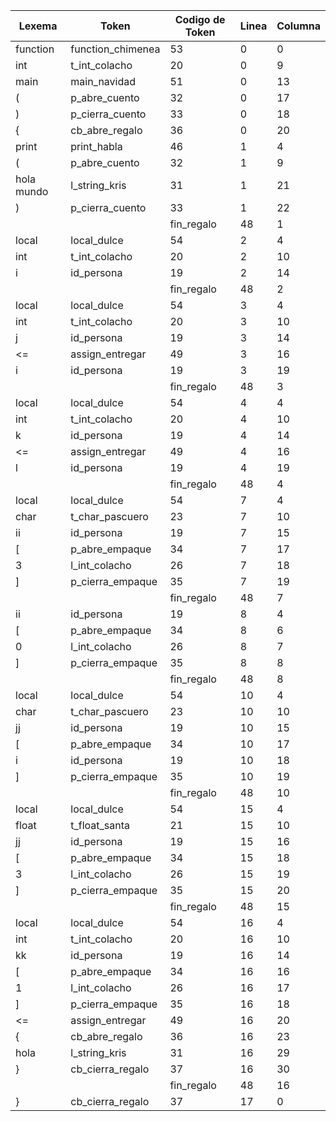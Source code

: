 | Lexema     | Token             | Codigo de Token | Linea | Columna |
| ---------- | ----------------- | --------------- | ----- | ------- |
| function   | function_chimenea | 53              | 0     | 0       |
| int        | t_int_colacho     | 20              | 0     | 9       |
| main       | main_navidad      | 51              | 0     | 13      |
| (          | p_abre_cuento     | 32              | 0     | 17      |
| )          | p_cierra_cuento   | 33              | 0     | 18      |
| {          | cb_abre_regalo    | 36              | 0     | 20      |
| print      | print_habla       | 46              | 1     | 4       |
| (          | p_abre_cuento     | 32              | 1     | 9       |
| hola mundo | l_string_kris     | 31              | 1     | 21      |
| )          | p_cierra_cuento   | 33              | 1     | 22      |
| |          | fin_regalo        | 48              | 1     | 23      |
| local      | local_dulce       | 54              | 2     | 4       |
| int        | t_int_colacho     | 20              | 2     | 10      |
| i          | id_persona        | 19              | 2     | 14      |
| |          | fin_regalo        | 48              | 2     | 15      |
| local      | local_dulce       | 54              | 3     | 4       |
| int        | t_int_colacho     | 20              | 3     | 10      |
| j          | id_persona        | 19              | 3     | 14      |
| <=         | assign_entregar   | 49              | 3     | 16      |
| i          | id_persona        | 19              | 3     | 19      |
| |          | fin_regalo        | 48              | 3     | 20      |
| local      | local_dulce       | 54              | 4     | 4       |
| int        | t_int_colacho     | 20              | 4     | 10      |
| k          | id_persona        | 19              | 4     | 14      |
| <=         | assign_entregar   | 49              | 4     | 16      |
| l          | id_persona        | 19              | 4     | 19      |
| |          | fin_regalo        | 48              | 4     | 20      |
| local      | local_dulce       | 54              | 7     | 4       |
| char       | t_char_pascuero   | 23              | 7     | 10      |
| ii         | id_persona        | 19              | 7     | 15      |
| [          | p_abre_empaque    | 34              | 7     | 17      |
| 3          | l_int_colacho     | 26              | 7     | 18      |
| ]          | p_cierra_empaque  | 35              | 7     | 19      |
| |          | fin_regalo        | 48              | 7     | 20      |
| ii         | id_persona        | 19              | 8     | 4       |
| [          | p_abre_empaque    | 34              | 8     | 6       |
| 0          | l_int_colacho     | 26              | 8     | 7       |
| ]          | p_cierra_empaque  | 35              | 8     | 8       |
| |          | fin_regalo        | 48              | 8     | 9       |
| local      | local_dulce       | 54              | 10    | 4       |
| char       | t_char_pascuero   | 23              | 10    | 10      |
| jj         | id_persona        | 19              | 10    | 15      |
| [          | p_abre_empaque    | 34              | 10    | 17      |
| i          | id_persona        | 19              | 10    | 18      |
| ]          | p_cierra_empaque  | 35              | 10    | 19      |
| |          | fin_regalo        | 48              | 10    | 20      |
| local      | local_dulce       | 54              | 15    | 4       |
| float      | t_float_santa     | 21              | 15    | 10      |
| jj         | id_persona        | 19              | 15    | 16      |
| [          | p_abre_empaque    | 34              | 15    | 18      |
| 3          | l_int_colacho     | 26              | 15    | 19      |
| ]          | p_cierra_empaque  | 35              | 15    | 20      |
| |          | fin_regalo        | 48              | 15    | 21      |
| local      | local_dulce       | 54              | 16    | 4       |
| int        | t_int_colacho     | 20              | 16    | 10      |
| kk         | id_persona        | 19              | 16    | 14      |
| [          | p_abre_empaque    | 34              | 16    | 16      |
| 1          | l_int_colacho     | 26              | 16    | 17      |
| ]          | p_cierra_empaque  | 35              | 16    | 18      |
| <=         | assign_entregar   | 49              | 16    | 20      |
| {          | cb_abre_regalo    | 36              | 16    | 23      |
| hola       | l_string_kris     | 31              | 16    | 29      |
| }          | cb_cierra_regalo  | 37              | 16    | 30      |
| |          | fin_regalo        | 48              | 16    | 31      |
| }          | cb_cierra_regalo  | 37              | 17    | 0       |
